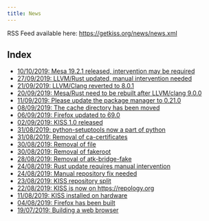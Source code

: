 ```yaml
---
title: News
---
```


RSS Feed available here: <https://getkiss.org/news/news.xml>

## Index

<ul>
<li><a href='https://getkiss.org/news/20191010a.html'>10/10/2019: Mesa 19.2.1 released, intervention may be required</a></li>
<li><a href='https://getkiss.org/news/20190927a.html'>27/09/2019: LLVM/Rust updated, manual intervention needed</a></li>
<li><a href='https://getkiss.org/news/20190921a.html'>21/09/2019: LLVM/Clang reverted to 8.0.1</a></li>
<li><a href='https://getkiss.org/news/20190920a.html'>20/09/2019: Mesa/Rust need to be rebuilt after LLVM/clang 9.0.0</a></li>
<li><a href='https://getkiss.org/news/20190911a.html'>11/09/2019: Please update the package manager to 0.21.0</a></li>
<li><a href='https://getkiss.org/news/20190908a.html'>08/09/2019: The cache directory has been moved</a></li>
<li><a href='https://getkiss.org/news/20190906a.html'>06/09/2019: Firefox updated to 69.0</a></li>
<li><a href='https://getkiss.org/news/20190902a.html'>02/09/2019: KISS 1.0 released</a></li>
<li><a href='https://getkiss.org/news/20190831b.html'>31/08/2019: python-setuptools now a part of python</a></li>
<li><a href='https://getkiss.org/news/20190831a.html'>31/08/2019: Removal of ca-certificates</a></li>
<li><a href='https://getkiss.org/news/20190830b.html'>30/08/2019: Removal of file</a></li>
<li><a href='https://getkiss.org/news/20190830a.html'>30/08/2019: Removal of fakeroot</a></li>
<li><a href='https://getkiss.org/news/20190828a.html'>28/08/2019: Removal of atk-bridge-fake</a></li>
<li><a href='https://getkiss.org/news/20190824b.html'>24/08/2019: Rust update requires manual intervention</a></li>
<li><a href='https://getkiss.org/news/20190824a.html'>24/08/2019: Manual repository fix needed</a></li>
<li><a href='https://getkiss.org/news/20190823a.html'>23/08/2019: KISS repository split</a></li>
<li><a href='https://getkiss.org/news/20190822a.html'>22/08/2019: KISS is now on https://repology.org</a></li>
<li><a href='https://getkiss.org/news/20190811a.html'>11/08/2019: KISS installed on hardware</a></li>
<li><a href='https://getkiss.org/news/20190804a.html'>04/08/2019: Firefox has been built</a></li>
<li><a href='https://getkiss.org/news/20190719a.html'>19/07/2019: Building a web browser</a></li>
</ul>
